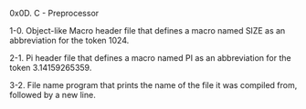 0x0D. C - Preprocessor

1-0. Object-like Macro
header file that defines a macro named SIZE as an abbreviation for the token 1024.

2-1. Pi
header file that defines a macro named PI as an abbreviation for the token 3.14159265359.

3-2. File name
program that prints the name of the file it was compiled from, followed by a new line.

